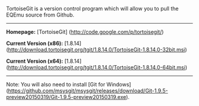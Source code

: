 TortoiseGit is a version control program which will allow you to pull the EQEmu source from Github.

***

**Homepage:** [TortoiseGit] (http://code.google.com/p/tortoisegit/)

**Current Version (x86):** [1.8.14] (http://download.tortoisegit.org/tgit/1.8.14.0/TortoiseGit-1.8.14.0-32bit.msi)

**Current Version (x64):** [1.8.14] (http://download.tortoisegit.org/tgit/1.8.14.0/TortoiseGit-1.8.14.0-64bit.msi)

***
Note: You will also need to install [Git for Windows] (https://github.com/msysgit/msysgit/releases/download/Git-1.9.5-preview20150319/Git-1.9.5-preview20150319.exe).